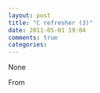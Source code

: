 ```yaml
---
layout: post
title: "C refresher (3)"
date: 2011-05-01 19:04
comments: true
categories: 
---
```


None


From 

